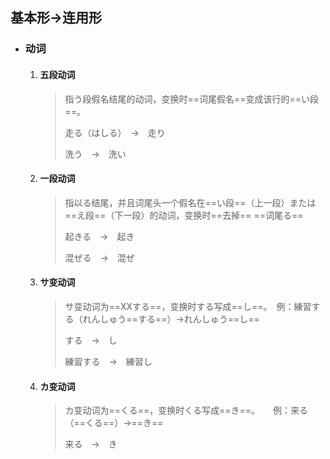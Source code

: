## 基本形→连用形

- ### 动词

  1. #### 五段动词

     > 指う段假名结尾的动词，变换时==词尾假名==变成该行的==い段==。
     >
     > 走る（はしる）　→　走り
     >
     > 洗う　→　洗い

  2. #### 一段动词

     > 指以る结尾，并且词尾头一个假名在==い段==（上一段）または==え段==（下一段）的动词，变换时==去掉== ==词尾る==
     >
     > 起きる　→　起き
     >
     > 混ぜる　→　混ぜ
  
  3. #### サ变动词
  
     > サ变动词为==XXする==，变换时する写成==し==。　例：練習する（れんしゅう==する==）→れんしゅう==し==
     >
     > する　→　し
     >
     > 練習する　→　練習し
  
  4. #### カ变动词
  
     > カ变动词为==くる==，变换时くる写成==き==。　　例：来る（==くる==）→==き==
     >
     > 来る　→　き
